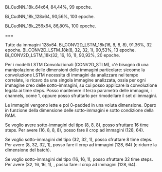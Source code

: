 Bi_CudNN_18k_64x64, 84,44%, 99 epoche.

Bi_CudNN_18k_128x64, 90,56%, 100 epoche.

Bi_CudNN_18k_256x64, 86,80%, 100 epoche.

===

Tutte da immagini 128x64.
Bi_CONV2D_LSTM_18k(16, 8, 8, 8), 91,36%, 32 epoche.
Bi_CONV2D_LSTM_18k(8, 32, 32, 1), 90,53%, 13 epoche.
Bi_CONV2D_LSTM_18k(32, 16, 16, 1), 90,92%, 20 epoche.


Per i modelli LSTM Convoluzionali (CONV2D_STLM), 
c'è bisogno di una manipolazione delle dimensioni delle immagini particolare: 
siccome la convoluzione LSTM necessita di immagini da analizzare nel tempo correlate,
le ricavo da una singola immagine analizzata, ossia per ogni immagine creo delle sotto-immagini,
su cui posso applicare la convoluzione legata ai time steps.
Posso mantenere il terzo parametro delle immagini, i channels, come 1, oppure
posso sfruttarlo per rimodellare il set di immagini.

Le immagini vengono lette e poi 0-padded in una voluta dimensione.
Opero in funzione della dimensione delle sotto-immagini e sotto condizione della RAM.

Se voglio avere sotto-immagini del tipo (8, 8, 8), posso sfruttare 16 time steps.
Per avere (16, 8, 8, 8), posso fare il crop ad immagini (128, 64).

Se voglio sotto-immagini del tipo (32, 32, 1), posso sfruttare 8 time steps.
Per avere (8, 32, 32, 1), posso fare il crop ad immagini (128, 64) (e ridurre la dimensione del batch).

Se voglio sotto-immagini del tipo (16, 16, 1), posso sfruttare 32 time steps.
Per avere (32, 16, 16, 1), , posso fare il crop ad immagini (128, 64).